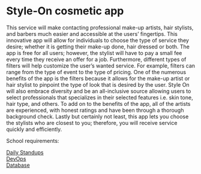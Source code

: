 # Style-On cosmetic app

This service will make contacting professional make-up artists, hair
stylists, and barbers much easier and accessible at the users’ fingertips. This innovative app will
allow for individuals to choose the type of service they desire; whether it is getting their make-up
done, hair dressed or both. The app is free for all users; however, the stylist will have to pay a
small fee every time they receive an offer for a job. Furthermore, different types of filters will
help customize the user’s wanted service. For example, filters can range from the type of event
to the type of pricing. One of the numerous benefits of the app is the filters because it allows for
the make-up artist or hair stylist to pinpoint the type of look that is desired by the user. Style On
will also embrace diversity and be an all-inclusive source allowing users to select professionals
that specializes in their selected features i.e. skin tone, hair type, and others. To add on to the
benefits of the app, all of the artists are experienced, with honest ratings and have been through
a thorough background check. Lastly but certainly not least, this app lets you choose the stylists
who are closest to you; therefore, you will receive service quickly and efficiently.

School requirements:

[Daily Standups](https://docs.google.com/document/d/1eQaV0LytANdn5W4IIGYL8qTS3lqsK4uF1L7CIWKY-1E/edit#heading=h.fo3sw3fz6y3h)
<br />
[DevOps](https://dev.azure.com/Style-On-Cosmetic/)
<br />
[Database](https://console.firebase.google.com/u/1/project/styleon/overview)


